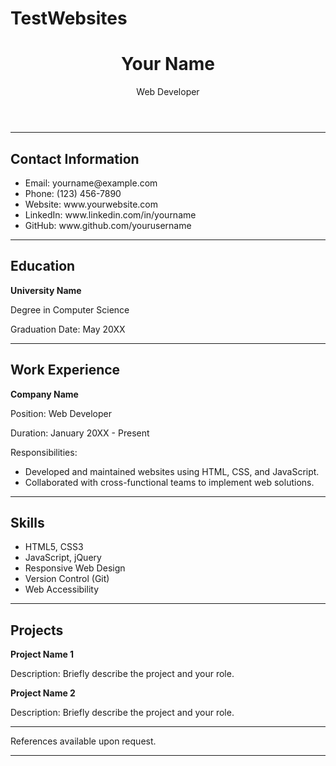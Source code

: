 # TestWebsites

<!DOCTYPE html>
<html lang="en">
<head>
    <meta charset="UTF-8">
    <meta name="viewport" content="width=device-width, initial-scale=1.0">
    <title>Your Name - Resume</title>
    <link rel="stylesheet" href="styles.css">
</head>
<body>
    <header>
        <h1>Your Name</h1>
        <p>Web Developer</p>
    </header>
    <hr> <!-- Horizontal partition after the header -->
    <section id="contact">
        <h2>Contact Information</h2>
        <ul>
            <li>Email: yourname@example.com</li>
            <li>Phone: (123) 456-7890</li>
            <li>Website: www.yourwebsite.com</li>
            <li>LinkedIn: www.linkedin.com/in/yourname</li>
            <li>GitHub: www.github.com/yourusername</li>
        </ul>
    </section>
    <hr> <!-- Horizontal partition after the contact section -->
    <section id="education">
        <h2>Education</h2>
        <p><strong>University Name</strong></p>
        <p>Degree in Computer Science</p>
        <p>Graduation Date: May 20XX</p>
    </section>
    <hr> <!-- Horizontal partition after the education section -->
    <section id="experience">
        <h2>Work Experience</h2>
        <p><strong>Company Name</strong></p>
        <p>Position: Web Developer</p>
        <p>Duration: January 20XX - Present</p>
        <p>Responsibilities:</p>
        <ul>
            <li>Developed and maintained websites using HTML, CSS, and JavaScript.</li>
            <li>Collaborated with cross-functional teams to implement web solutions.</li>
            <!-- Add more responsibilities here -->
        </ul>
    </section>
    <hr> <!-- Horizontal partition after the experience section -->
    <section id="skills">
        <h2>Skills</h2>
        <ul>
            <li>HTML5, CSS3</li>
            <li>JavaScript, jQuery</li>
            <li>Responsive Web Design</li>
            <li>Version Control (Git)</li>
            <li>Web Accessibility</li>
            <!-- Add more skills here -->
        </ul>
    </section>
    <hr> <!-- Horizontal partition after the skills section -->
    <section id="projects">
        <h2>Projects</h2>
        <p><strong>Project Name 1</strong></p>
        <p>Description: Briefly describe the project and your role.</p>
        <p><strong>Project Name 2</strong></p>
        <p>Description: Briefly describe the project and your role.</p>
        <!-- Add more projects here -->
    </section>
    <hr> <!-- Horizontal partition after the projects section -->
    <footer>
        <p>References available upon request.</p>
    </footer>
    <hr> <!-- Horizontal partition after the footer -->
</body>
</html>
